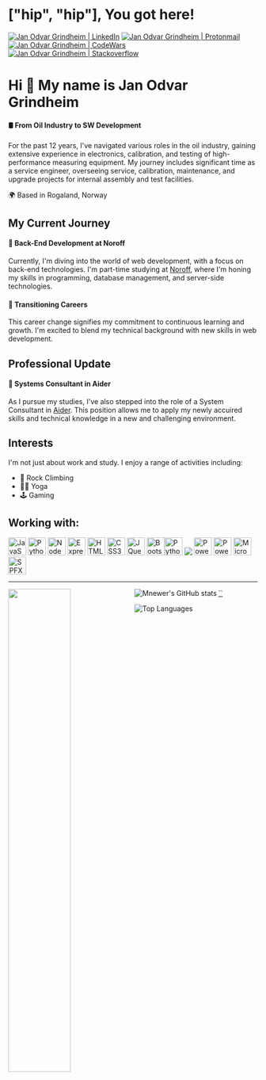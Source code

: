 # ["hip", "hip"], You got here!

<td valign="top"><a href="https://www.linkedin.com/in/jan-odvar-grindheim-90583352/"><img src="https://img.shields.io/badge/LinkedIn-0077B5?style=for-the-badge&logo=linkedin&logoColor=white" alt="Jan Odvar Grindheim | LinkedIn"/></a></td>

<td valign="top" size="120">
<a href="mailto:jocodes@proton.me"><img src="https://img.shields.io/badge/ProtonMail-8B89CC?style=for-the-badge&logo=protonmail&logoColor=white" alt="Jan Odvar Grindheim | Protonmail"/></a></td>

<td valign="top"><a href="https://www.codewars.com/users/Mnewer"><img src="https://img.shields.io/badge/Codewars-B1361E?style=for-the-badge&logo=codewars&logoColor=grey" alt="Jan Odvar Grindheim | CodeWars"/></a></td>

<td valign="top" size="120">
<a href="https://stackoverflow.com/users/14577927/jan-odvar-grindheim"><img src="https://img.shields.io/badge/-Stackoverflow-FE7A16?style=for-the-badge&logo=stack-overflow&logoColor=white" alt="Jan Odvar Grindheim | Stackoverflow"/></a></td>

Hi 👋 My name is Jan Odvar Grindheim
====================================

#### 🛢️ From Oil Industry to SW Development

For the past 12 years, I've navigated various roles in the oil industry, gaining extensive experience in electronics, calibration, and testing of high-performance measuring equipment. My journey includes significant time as a service engineer, overseeing service, calibration, maintenance, and upgrade projects for internal assembly and test facilities.

🌍 Based in Rogaland, Norway

## My Current Journey

#### 🧠 Back-End Development at Noroff

Currently, I'm diving into the world of web development, with a focus on back-end technologies. I'm part-time studying at [Noroff](https://www.noroff.no/en/studies/vocational-school/back-end-development), where I'm honing my skills in programming, database management, and server-side technologies.

#### 🚀 Transitioning Careers

This career change signifies my commitment to continuous learning and growth. I'm excited to blend my technical background with new skills in web development.

## Professional Update

#### 💼 Systems Consultant in Aider

As I pursue my studies, I've also stepped into the role of a System Consultant in [Aider](https://aider.no/#). This position allows me to apply my newly accuired skills and technical knowledge in a new and challenging environment.

## Interests

I'm not just about work and study. I enjoy a range of activities including:

* 🧗 Rock Climbing
* 🧘‍♂️ Yoga
* 🕹️ Gaming

## Working with:

<p align="left">
<a href="https://developer.mozilla.org/en-US/docs/Web/JavaScript" target="_blank" rel="noreferrer"><img src="https://raw.githubusercontent.com/danielcranney/readme-generator/main/public/icons/skills/javascript-colored.svg" width="36" height="36" alt="JavaScript" /></a>
<a href="https://www.python.org/" target="_blank" rel="noreferrer"><img src="https://raw.githubusercontent.com/danielcranney/readme-generator/main/public/icons/skills/python-colored.svg" width="36" height="36" alt="Python" /></a>
<a href="https://nodejs.org/en/" target="_blank" rel="noreferrer"><img src="https://raw.githubusercontent.com/danielcranney/readme-generator/main/public/icons/skills/nodejs-colored.svg" width="36" height="36" alt="NodeJS" /></a>
            <a href="https://expressjs.com/" target="_blank" rel="noreferrer"><img src="https://raw.githubusercontent.com/danielcranney/readme-generator/main/public/icons/skills/express-colored.svg" width="36" height="36" alt="Express" /></a>
<a href="https://developer.mozilla.org/en-US/docs/Glossary/HTML5" target="_blank" rel="noreferrer"><img src="https://raw.githubusercontent.com/danielcranney/readme-generator/main/public/icons/skills/html5-colored.svg" width="36" height="36" alt="HTML5" /></a>
<a href="https://www.w3.org/TR/CSS/#css" target="_blank" rel="noreferrer"><img src="https://raw.githubusercontent.com/danielcranney/readme-generator/main/public/icons/skills/css3-colored.svg" width="36" height="36" alt="CSS3" /></a>
<a href="https://jquery.com/" target="_blank" rel="noreferrer"><img src="https://raw.githubusercontent.com/danielcranney/readme-generator/main/public/icons/skills/jquery-colored.svg" width="36" height="36" alt="JQuery" /></a>
<a href="https://getbootstrap.com/" target="_blank" rel="noreferrer"><img src="https://raw.githubusercontent.com/danielcranney/readme-generator/main/public/icons/skills/bootstrap-colored.svg" width="36" height="36" alt="Bootstrap" /></a><a href="https://www.python.org/" target="_blank" rel="noreferrer"><img src="URL_TO_PYTHON_ICON" width="36" height="36" alt="Python" /></a>
<a href="https://powerbi.microsoft.com/" target="_blank" rel="noreferrer"><img src="https://www.microsoft.com/content/dam/microsoft/final/en-us/microsoft-brand/icons/Hero_BPI_icon1.png" /></a>
<a href="https://flow.microsoft.com/" target="_blank" rel="noreferrer"><img src="URL_TO_POWERAUTOMATE_ICON" width="36" height="36" alt="PowerAutomate" /></a>
<a href="https://powerapps.microsoft.com/" target="_blank" rel="noreferrer"><img src="https://www.microsoft.com/content/dam/microsoft/final/en-us/microsoft-product-and-services/power-platform/Microsoft_Power_Platform_Icons_PowerApps.svg" width="36" height="36" alt="PowerApps" /></a>
<a href="https://flow.microsoft.com/" target="_blank" rel="noreferrer"><img src="URL_TO_MICROSOFT_FLOWS_ICON" width="36" height="36" alt="Microsoft Flows" /></a>
<a href="https://docs.microsoft.com/en-us/sharepoint/dev/spfx/sharepoint-framework-overview" target="_blank" rel="noreferrer"><img src="URL_TO_SPFX_ICON" width="36" height="36" alt="SPFX" /></a>
</p>

---

<a href="https://www.codewars.com/users/Mnewer"><img align="left" width="50%" src = "https://www.codewars.com/users/Mnewer/badges/large" />

<a href="http://www.github.com/Mnewer"><img align="left" src="https://github-readme-stats.vercel.app/api?username=Mnewer&show_icons=true&hide=&count_private=true&title_color=0891b2&text_color=ffffff&icon_color=0891b2&bg_color=1c1917&hide_border=true&show_icons=true" alt="Mnewer's GitHub stats" />``</a>

<a href="https://github.com/Mnewer" align="left"><img align="left" src="https://github-readme-stats.vercel.app/api/top-langs/?username=Mnewer&langs_count=10&title_color=0891b2&text_color=ffffff&icon_color=0891b2&bg_color=1c1917&hide_border=true&locale=en&custom_title=Top%20%Languages" alt="Top Languages" /></a>
